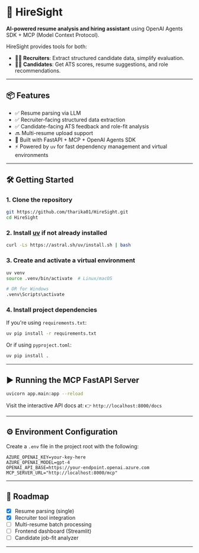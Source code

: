 # 🚀 HireSight

**AI-powered resume analysis and hiring assistant** using OpenAI Agents SDK + MCP (Model Context Protocol).

HireSight provides tools for both:

* 👩‍💼 **Recruiters**: Extract structured candidate data, simplify evaluation.
* 🙋‍♂️ **Candidates**: Get ATS scores, resume suggestions, and role recommendations.

---

## 📦 Features

* ✅ Resume parsing via LLM
* ✅ Recruiter-facing structured data extraction
* ✅ Candidate-facing ATS feedback and role-fit analysis
* 🔜 Multi-resume upload support
* 🔌 Built with FastAPI + MCP + OpenAI Agents SDK
* ⚡ Powered by `uv` for fast dependency management and virtual environments

---

## 🛠️ Getting Started

### 1. Clone the repository

```bash
git https://github.com/tharika01/HireSight.git
cd HireSight
```

### 2. Install [uv](https://github.com/astral-sh/uv) if not already installed

```bash
curl -Ls https://astral.sh/uv/install.sh | bash
```

### 3. Create and activate a virtual environment

```bash
uv venv
source .venv/bin/activate  # Linux/macOS

# OR for Windows
.venv\Scripts\activate
```

### 4. Install project dependencies

If you're using `requirements.txt`:

```bash
uv pip install -r requirements.txt
```

Or if using `pyproject.toml`:

```bash
uv pip install .
```

---

## ▶️ Running the MCP FastAPI Server

```bash
uvicorn app.main:app --reload
```

Visit the interactive API docs at:
👉 `http://localhost:8000/docs`

---

## ⚙️ Environment Configuration

Create a `.env` file in the project root with the following:

```dotenv
AZURE_OPENAI_KEY=your-key-here
AZURE_OPENAI_MODEL=gpt-4
OPENAI_API_BASE=https://your-endpoint.openai.azure.com
MCP_SERVER_URL="http://localhost:8000/mcp"
```

---

## 📌 Roadmap

* [x] Resume parsing (single)
* [x] Recruiter tool integration
* [ ] Multi-resume batch processing
* [ ] Frontend dashboard (Streamlit)
* [ ] Candidate job-fit analyzer

---